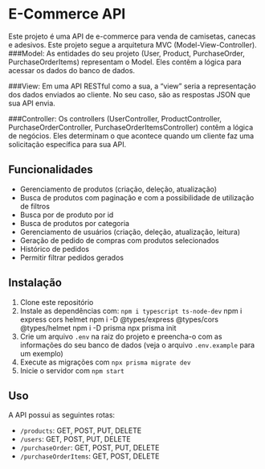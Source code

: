 # E-Commerce API

Este projeto é uma API de e-commerce para venda de camisetas, canecas e adesivos. Este projeto segue a arquitetura MVC (Model-View-Controller).
###Model: As entidades do seu projeto (User, Product, PurchaseOrder, PurchaseOrderItems) representam o Model. Eles contêm a lógica para acessar os dados do banco de dados.

###View: Em uma API RESTful como a sua, a “view” seria a representação dos dados enviados ao cliente. No seu caso, são as respostas JSON que sua API envia.

###Controller: Os controllers (UserController, ProductController, PurchaseOrderController, PurchaseOrderItemsController) contêm a lógica de negócios. Eles determinam o que acontece quando um cliente faz uma solicitação específica para sua API.

## Funcionalidades

- Gerenciamento de produtos (criação, deleção, atualização)
- Busca de produtos com paginação e com a possibilidade de utilização de filtros
- Busca por de produto por id
- Busca de produtos por categoria
- Gerenciamento de usuários (criação, deleção, atualização, leitura)
- Geração de pedido de compras com produtos selecionados
- Histórico de pedidos
- Permitir filtrar pedidos gerados

## Instalação

1. Clone este repositório
2. Instale as dependências com:
`npm i typescript ts-node-dev`
npm i express cors helmet
npm i -D @types/express @types/cors @types/helmet
npm i -D prisma
npx prisma init
3. Crie um arquivo `.env` na raiz do projeto e preencha-o com as informações do seu banco de dados (veja o arquivo `.env.example` para um exemplo)
4. Execute as migrações com `npx prisma migrate dev`
5. Inicie o servidor com `npm start`

## Uso

A API possui as seguintes rotas:

- `/products`: GET, POST, PUT, DELETE
- `/users`: GET, POST, PUT, DELETE
- `/purchaseOrder`: GET, POST, PUT, DELETE
- `/purchaseOrderItems`: GET, POST, DELETE


